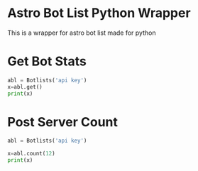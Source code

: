 # Astro Bot List Python Wrapper

This is a wrapper for astro bot list made for python

# Get Bot Stats

```python
abl = Botlists('api key')
x=abl.get()
print(x)
```

# Post Server Count
```python
abl = Botlists('api key')

x=abl.count(12)
print(x)
```